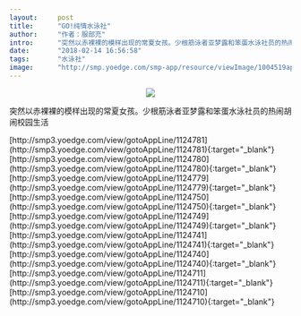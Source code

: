 ```yaml
---
layout:     post
title:      "GO!纯情水泳社"
author:     "作者：服部充"
intro:      "突然以赤裸裸的模样出现的常夏女孩。少根筋泳者亚梦露和笨蛋水泳社员的热闹胡闹校园生活"
date:       "2018-02-14 16:56:58"
tags:       "水泳社"
image:      "http://smp.yoedge.com/smp-app/resource/viewImage/1004519appline.png"
---
```

<div style="text-align: center">
<p><img src="http://smp.yoedge.com/smp-app/resource/viewImage/1004519appline.png"/></p>
</div>
<p class="post-meta">
<span>突然以赤裸裸的模样出现的常夏女孩。少根筋泳者亚梦露和笨蛋水泳社员的热闹胡闹校园生活</span>
</p>
[http://smp3.yoedge.com/view/gotoAppLine/1124781](http://smp3.yoedge.com/view/gotoAppLine/1124781){:target="_blank"}
[http://smp3.yoedge.com/view/gotoAppLine/1124780](http://smp3.yoedge.com/view/gotoAppLine/1124780){:target="_blank"}
[http://smp3.yoedge.com/view/gotoAppLine/1124779](http://smp3.yoedge.com/view/gotoAppLine/1124779){:target="_blank"}
[http://smp3.yoedge.com/view/gotoAppLine/1124750](http://smp3.yoedge.com/view/gotoAppLine/1124750){:target="_blank"}
[http://smp3.yoedge.com/view/gotoAppLine/1124749](http://smp3.yoedge.com/view/gotoAppLine/1124749){:target="_blank"}
[http://smp3.yoedge.com/view/gotoAppLine/1124741](http://smp3.yoedge.com/view/gotoAppLine/1124741){:target="_blank"}
[http://smp3.yoedge.com/view/gotoAppLine/1124740](http://smp3.yoedge.com/view/gotoAppLine/1124740){:target="_blank"}
[http://smp3.yoedge.com/view/gotoAppLine/1124711](http://smp3.yoedge.com/view/gotoAppLine/1124711){:target="_blank"}
[http://smp3.yoedge.com/view/gotoAppLine/1124710](http://smp3.yoedge.com/view/gotoAppLine/1124710){:target="_blank"}


